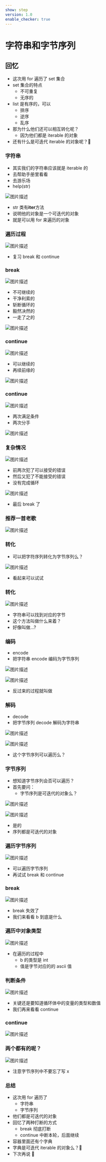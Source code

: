 ```yaml
---
show: step
version: 1.0
enable_checker: true
---
```


# 字符串和字节序列

## 回忆

- 这次用 for 遍历了 set 集合
- set 集合的特点
  - 不可重复
  - 无序的
- list 是有序的，可以
  - 排序
  - 逆序
  - 乱序
- 那为什么他们还可以相互转化呢？
  - 因为他们都是 iterable 的对象
- 还有什么是可迭代 iterable 的对象呢？🤔

### 字符串

- 其实我们的字符串应该就是 iterable 的
- 去帮助手册里看看
- 去游乐场
- help(str)

![图片描述](https://doc.shiyanlou.com/courses/uid1190679-20211008-1633654407232)

- str 类有**iter**方法
- 说明他的对象是一个可迭代的对象
- 就是可以用 for 来遍历的对象

### 遍历过程

![图片描述](https://doc.shiyanlou.com/courses/uid1190679-20211008-1633654728679)

- 复习 break 和 continue

### break

![图片描述](https://doc.shiyanlou.com/courses/uid1190679-20211008-1633654804569)

- 不可继续的
- 干净利索的
- 斩断循环的
- 毅然决然的
- 一走了之的

![图片描述](https://doc.shiyanlou.com/courses/uid1190679-20211008-1633654855686)

### continue

![图片描述](https://doc.shiyanlou.com/courses/uid1190679-20211008-1633655744513)

- 可以继续的
- 再续前缘的

![图片描述](https://doc.shiyanlou.com/courses/uid1190679-20211008-1633655348010)

### continue

![图片描述](https://doc.shiyanlou.com/courses/uid1190679-20211008-1633655791257)

- 两次满足条件
- 两次分手

![图片描述](https://doc.shiyanlou.com/courses/uid1190679-20211008-1633655840582)

### 复杂情况

![图片描述](https://doc.shiyanlou.com/courses/uid1190679-20211008-1633655930016)

- 前两次犯了可以接受的错误
- 然后又犯了不能接受的错误
- 没有完成循环

![图片描述](https://doc.shiyanlou.com/courses/uid1190679-20211008-1633656076340)

- 最后 break 了

### 推荐一首老歌

![图片描述](https://doc.shiyanlou.com/courses/uid1190679-20211008-1633656138351)

### 转化

- 可以把字符序列转化为字节序列么？

![图片描述](https://doc.shiyanlou.com/courses/uid1190679-20211008-1633656523209)

- 看起来可以试试

### 转化

![图片描述](https://doc.shiyanlou.com/courses/uid1190679-20211008-1633656585732)

- 字符串可以找到对应的字节
- 这个方法叫做什么来着？
- 好像叫做...?

### 编码

- encode
- 把字符串 encode 编码为字节序列

![图片描述](https://doc.shiyanlou.com/courses/uid1190679-20211008-1633656750082)

![图片描述](https://doc.shiyanlou.com/courses/uid1190679-20211008-1633656978760)

- 反过来的过程就叫做

### 解码

- decode
- 把字节序列 decode 解码为字符串

![图片描述](https://doc.shiyanlou.com/courses/uid1190679-20211008-1633658603967)

![图片描述](https://doc.shiyanlou.com/courses/uid1190679-20211008-1633658610623)

- 这个字节序列可以遍历么？

### 字节序列

- 想知道字节序列会否可以遍历？
- 首先要问：
  - 字节序列是可迭代的对象么？

![图片描述](https://doc.shiyanlou.com/courses/uid1190679-20211008-1633656415030)

![图片描述](https://doc.shiyanlou.com/courses/uid1190679-20211008-1633656407800)

- 是的
- 序列都是可迭代的对象

### 遍历字节序列

![图片描述](https://doc.shiyanlou.com/courses/uid1190679-20211008-1633658731806)

- 可以遍历字节序列
- 再试试 break 和 continue

### break

![图片描述](https://doc.shiyanlou.com/courses/uid1190679-20211008-1633658936408)

- break 失效了
- 我们来看看 b 到底是什么

### 遍历中对象类型

![图片描述](https://doc.shiyanlou.com/courses/uid1190679-20211008-1633659067678)

- 在遍历的过程中
  - b 的类型是 int
  - 值是字节对应的的 ascii 值

### 判断条件

![图片描述](https://doc.shiyanlou.com/courses/uid1190679-20211008-1633659538200)

- 关键还是要知道循环体中的变量的类型和数值
- 我们再来看看 continue

### continue

![图片描述](https://doc.shiyanlou.com/courses/uid1190679-20211008-1633659610307)

### 两个都有的呢？

![图片描述](https://doc.shiyanlou.com/courses/uid1190679-20211008-1633659866860)

- 注意字节序列中不要忘了写 x

### 总结

- 这次用 for 遍历了
  - 字符串
  - 字节序列
- 他们都是可迭代的对象
- 回忆了两种打断的方式
  - break 彻底打断
  - continue 中断本轮，后面继续
- 容器里面还有个字典
- 字典是可迭代 iterable 的对象么？🤔
- 下次再说 👋
